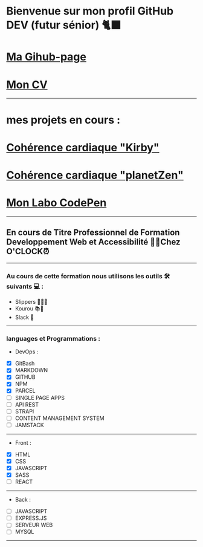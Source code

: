 # Bienvenue sur mon profil GitHub DEV (futur sénior)  🐈‍⬛

# [Ma Gihub-page](https://jimmyomont.github.io/)
# [Mon CV](https://cv-omont-jimmy.vercel.app/)
---
# mes projets en cours :
# [Cohérence cardiaque "Kirby" ](https://coherence-cardiaque-nu.vercel.app/#)
# [Cohérence cardiaque "planetZen"](https://coherence-cardiaque-planet.vercel.app/)
# [Mon Labo CodePen](https://codepen.io/jimmy76)
---

## En cours de Titre Professionnel de Formation Developpement Web et Accessibilité 👨‍💻Chez **O'CLOCK**⏰
---
### Au cours de cette formation nous utilisons les outils 🛠️ suivants 💻 : 

- Slippers 🧑‍🏫💼
- Kourou 📚📝
- Slack 📱
---
### languages et Programmations : 

* DevOps :
- [x] GitBash
- [x] MARKDOWN
- [x] GITHUB
- [x] NPM
- [x] PARCEL
- [ ] SINGLE PAGE APPS
- [ ] API REST
- [ ] STRAPI
- [ ] CONTENT MANAGEMENT SYSTEM
- [ ] JAMSTACK
---
* Front : 
- [x] HTML 
- [x] CSS
- [x] JAVASCRIPT
- [x] SASS
- [ ] REACT
---
* Back :
- [ ] JAVASCRIPT
- [ ] EXPRESS.JS
- [ ] SERVEUR WEB
- [ ] MYSQL
---

